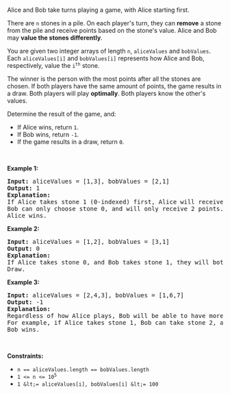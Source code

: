 Alice and Bob take turns playing a game, with Alice starting first.

There are `` n `` stones in a pile. On each player's turn, they can __remove__ a stone from the pile and receive points based on the stone's value. Alice and Bob may __value the stones differently__.

You are given two integer arrays of length `` n ``, `` aliceValues `` and `` bobValues ``. Each `` aliceValues[i] `` and `` bobValues[i] `` represents how Alice and Bob, respectively, value the <code>i<sup>th</sup></code> stone.

The winner is the person with the most points after all the stones are chosen. If both players have the same amount of points, the game results in a draw. Both players will play __optimally__.&nbsp;Both players know the other's values.

Determine the result of the game, and:

*   If Alice wins, return `` 1 ``.
*   If Bob wins, return `` -1 ``.
*   If the game results in a draw, return `` 0 ``.

&nbsp;

__Example 1:__

<pre>
<strong>Input:</strong> aliceValues = [1,3], bobValues = [2,1]
<strong>Output:</strong> 1
<strong>Explanation:</strong>
If Alice takes stone 1 (0-indexed) first, Alice will receive 3 points.
Bob can only choose stone 0, and will only receive 2 points.
Alice wins.
</pre>

__Example 2:__

<pre>
<strong>Input:</strong> aliceValues = [1,2], bobValues = [3,1]
<strong>Output:</strong> 0
<strong>Explanation:</strong>
If Alice takes stone 0, and Bob takes stone 1, they will both have 1 point.
Draw.
</pre>

__Example 3:__

<pre>
<strong>Input:</strong> aliceValues = [2,4,3], bobValues = [1,6,7]
<strong>Output:</strong> -1
<strong>Explanation:</strong>
Regardless of how Alice plays, Bob will be able to have more points than Alice.
For example, if Alice takes stone 1, Bob can take stone 2, and Alice takes stone 0, Alice will have 6 points to Bob's 7.
Bob wins.
</pre>

&nbsp;

__Constraints:__

*   `` n == aliceValues.length == bobValues.length ``
*   <code>1 &lt;= n &lt;= 10<sup>5</sup></code>
*   `` 1 &lt;= aliceValues[i], bobValues[i] &lt;= 100 ``